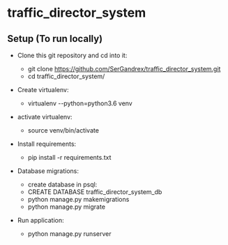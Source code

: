 # traffic_director_system

## Setup (To run locally)
- Clone this git repository and cd into it:
    - git clone https://github.com/SerGandrex/traffic_director_system.git
    - cd traffic_director_system/

- Create virtualenv:
  - virtualenv --python=python3.6 venv
  
- activate virtualenv:
  - source venv/bin/activate
  
- Install requirements:
  - pip install -r requirements.txt

- Database migrations:
  
  - create database in psql:
  - CREATE DATABASE traffic_director_system_db
  - python manage.py makemigrations
  - python manage.py migrate

- Run application:
  - python manage.py runserver

    
    